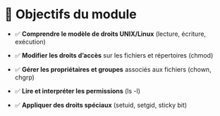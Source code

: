 # **🎯 Objectifs du module**


- ✅ **Comprendre le modèle de droits UNIX/Linux** (lecture, écriture, exécution)



- ✅ **Modifier les droits d’accès** sur les fichiers et répertoires (chmod)



- ✅ **Gérer les propriétaires et groupes** associés aux fichiers (chown, chgrp)



- ✅ **Lire et interpréter les permissions** (ls -l)



- ✅ **Appliquer des droits spéciaux** (setuid, setgid, sticky bit)

